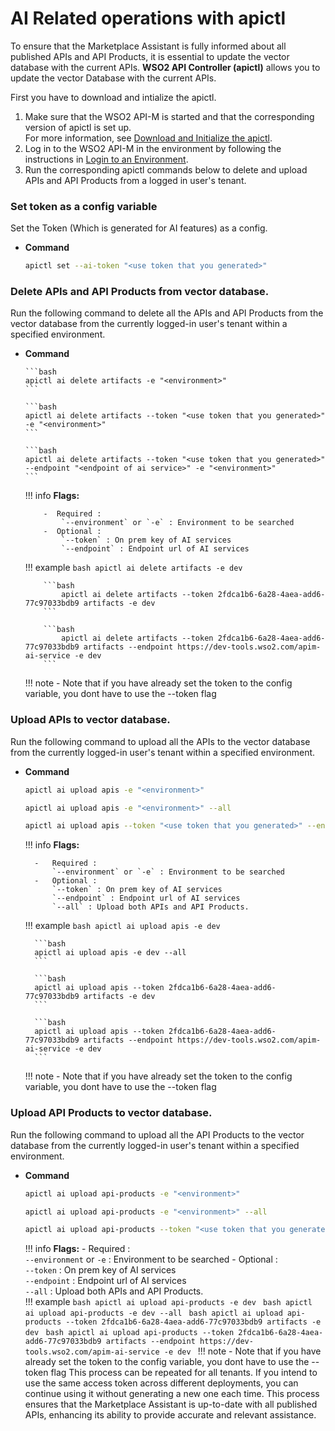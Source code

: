 # AI Related operations with apictl

To ensure that the Marketplace Assistant is fully informed about all published APIs and API Products, it is essential to update the vector database with the current APIs.
**WSO2 API Controller (apictl)** allows you to update the vector Database with the current APIs.

First you have to download and intialize the apictl.

1.  Make sure that the WSO2 API-M is started and that the corresponding version of apictl is set up.   
For more information, see [Download and Initialize the apictl]({{base_path}}/install-and-setup/setup/api-controller/getting-started-with-wso2-api-controller/#download-and-initialize-the-apictl).
2.  Log in to the WSO2 API-M in the environment by following the instructions in [Login to an Environment]({{base_path}}/install-and-setup/setup/api-controller/getting-started-with-wso2-api-controller/#login-to-an-environment).
3.  Run the corresponding apictl commands below to delete and upload APIs and API Products from a logged in user's tenant.

### Set token as a config variable

Set the Token (Which is generated for AI features) as a config.

  - **Command**

      ```bash
      apictl set --ai-token "<use token that you generated>"
      ```

### Delete APIs and API Products from vector database.

Run the following command to delete all the APIs and API Products from the vector database from the currently logged-in user's tenant within a specified environment.

- **Command**

      ```bash
      apictl ai delete artifacts -e "<environment>"
      ```

      ```bash
      apictl ai delete artifacts --token "<use token that you generated>" -e "<environment>"
      ```

      ```bash
      apictl ai delete artifacts --token "<use token that you generated>" --endpoint "<endpoint of ai service>" -e "<environment>"
      ```

    !!! info
        **Flags:**  

          -  Required :  
              `--environment` or `-e` : Environment to be searched
          -  Optional :  
              `--token` : On prem key of AI services  
              `--endpoint` : Endpoint url of AI services

    !!! example
          ```bash
              apictl ai delete artifacts -e dev
          ```

          ```bash
              apictl ai delete artifacts --token 2fdca1b6-6a28-4aea-add6-77c97033bdb9 artifacts -e dev
          ```

          ```bash
              apictl ai delete artifacts --token 2fdca1b6-6a28-4aea-add6-77c97033bdb9 artifacts --endpoint https://dev-tools.wso2.com/apim-ai-service -e dev
          ```
    !!! note
          - Note that if you have already set the token to the config variable, you dont have to use the --token flag


### Upload APIs to vector database.

Run the following command to upload all the APIs to the vector database from the currently logged-in user's tenant within a specified environment.

  - **Command**

    ```bash
    apictl ai upload apis -e "<environment>"
    ```

    ```bash
    apictl ai upload apis -e "<environment>" --all
    ```

    ```bash
    apictl ai upload apis --token "<use token that you generated>" --endpoint "<endpoint of ai service>" -e "<environment>"
    ```

    !!! info
        **Flags:**

          -   Required :  
              `--environment` or `-e` : Environment to be searched
          -   Optional :  
              `--token` : On prem key of AI services  
              `--endpoint` : Endpoint url of AI services  
              `--all` : Upload both APIs and API Products.

    !!! example
          ```bash
          apictl ai upload apis -e dev
          ```

          ```bash
          apictl ai upload apis -e dev --all
          ```

          ```bash
          apictl ai upload apis --token 2fdca1b6-6a28-4aea-add6-77c97033bdb9 artifacts -e dev
          ```

          ```bash
          apictl ai upload apis --token 2fdca1b6-6a28-4aea-add6-77c97033bdb9 artifacts --endpoint https://dev-tools.wso2.com/apim-ai-service -e dev
          ```
    !!! note
          - Note that if you have already set the token to the config variable, you dont have to use the --token flag

### Upload API Products to vector database.

Run the following command to upload all the API Products to the vector database from the currently logged-in user's tenant within a specified environment.
  - **Command**
    ```bash
    apictl ai upload api-products -e "<environment>"
    ```
    ```bash
    apictl ai upload api-products -e "<environment>" --all
    ```
    ```bash
    apictl ai upload api-products --token "<use token that you generated>" --endpoint "<endpoint of ai service>" -e "<environment>"
    ```
    !!! info
        **Flags:**
          -   Required :  
              `--environment` or `-e` : Environment to be searched
          -   Optional :  
              `--token` : On prem key of AI services  
              `--endpoint` : Endpoint url of AI services  
              `--all` : Upload both APIs and API Products.  
    !!! example
          ```bash
          apictl ai upload api-products -e dev
          ```
          ```bash
          apictl ai upload api-products -e dev --all
          ```
          ```bash
          apictl ai upload api-products --token 2fdca1b6-6a28-4aea-add6-77c97033bdb9 artifacts -e dev
          ```
          ```bash
          apictl ai upload api-products --token 2fdca1b6-6a28-4aea-add6-77c97033bdb9 artifacts --endpoint https://dev-tools.wso2.com/apim-ai-service -e dev
          ```
    !!! note
          - Note that if you have already set the token to the config variable, you dont have to use the --token flag
This process can be repeated for all tenants.
If you intend to use the same access token across different deployments, you can continue using it without generating a new one each time.
This process ensures that the Marketplace Assistant is up-to-date with all published APIs, enhancing its ability to provide accurate and relevant assistance.
